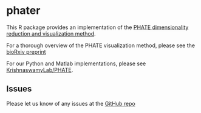 # phater

This R package provides an implementation of the 
[PHATE dimensionality reduction and visualization method](https://www.biorxiv.org/content/early/2017/12/01/120378).

For a thorough overview of the PHATE visualization method, please see the [bioRxiv preprint](https://www.biorxiv.org/content/early/2017/12/01/120378)

For our Python and Matlab implementations, please see [KrishnaswamyLab/PHATE](https://github.com/KrishnaswamyLab/PHATE).

## Issues

Please let us know of any issues at the [GitHub repo](https://github.com/KrishnaswamyLab/phater/issues)
